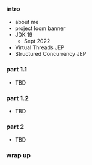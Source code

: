 
### intro 

* about me
* project loom banner
* JDK 19
    - Sept 2022
* Virtual Threads JEP
* Structured Concurrency JEP

### part 1.1

* TBD

### part 1.2

* TBD

### part 2

* TBD

### wrap up

